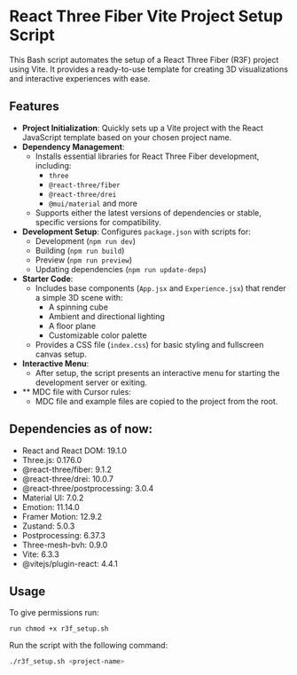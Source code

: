 # React Three Fiber Vite Project Setup Script

This Bash script automates the setup of a React Three Fiber (R3F) project using Vite. It provides a ready-to-use template for creating 3D visualizations and interactive experiences with ease.

## Features

- **Project Initialization**: Quickly sets up a Vite project with the React JavaScript template based on your chosen project name.
- **Dependency Management**:
  - Installs essential libraries for React Three Fiber development, including:
    - `three`
    - `@react-three/fiber`
    - `@react-three/drei`
    - `@mui/material` and more
  - Supports either the latest versions of dependencies or stable, specific versions for compatibility.
- **Development Setup**: Configures `package.json` with scripts for:
  - Development (`npm run dev`)
  - Building (`npm run build`)
  - Preview (`npm run preview`)
  - Updating dependencies (`npm run update-deps`)
- **Starter Code**:
  - Includes base components (`App.jsx` and `Experience.jsx`) that render a simple 3D scene with:
    - A spinning cube
    - Ambient and directional lighting
    - A floor plane
    - Customizable color palette
  - Provides a CSS file (`index.css`) for basic styling and fullscreen canvas setup.
- **Interactive Menu**: 
  - After setup, the script presents an interactive menu for starting the development server or exiting.
- ** MDC file with Cursor rules:
  - MDC file and example files are copied to the project from the root. 

## Dependencies as of now:

- React and React DOM: 19.1.0
- Three.js: 0.176.0
- @react-three/fiber: 9.1.2
- @react-three/drei: 10.0.7
- @react-three/postprocessing: 3.0.4
- Material UI: 7.0.2
- Emotion: 11.14.0
- Framer Motion: 12.9.2
- Zustand: 5.0.3
- Postprocessing: 6.37.3
- Three-mesh-bvh: 0.9.0
- Vite: 6.3.3
- @vitejs/plugin-react: 4.4.1


## Usage

To give permissions run: 

`run chmod +x r3f_setup.sh`

Run the script with the following command:

```bash
./r3f_setup.sh <project-name>
